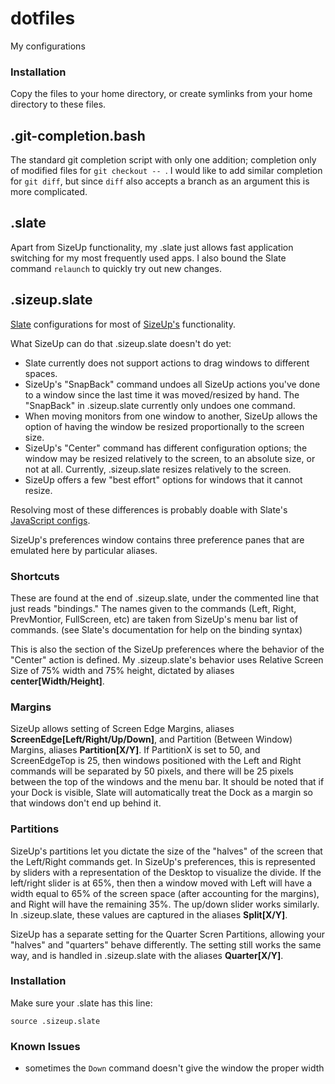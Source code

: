 dotfiles
========

My configurations

### Installation
Copy the files to your home directory, or create symlinks from your home directory to these files.

.git-completion.bash
--------------------
The standard git completion script with only one addition; completion only of modified files for  `git checkout -- `. I would like to add similar completion for `git diff`, but since `diff` also accepts a branch as an argument this is more complicated.

.slate
------
Apart from SizeUp functionality, my .slate just allows fast application switching for my most frequently used apps. I also bound the Slate command `relaunch` to quickly try out new changes.

.sizeup.slate
-------------
[Slate](https://github.com/jigish/slate) configurations for most of [SizeUp's](http://www.irradiatedsoftware.com/sizeup/) functionality.

What SizeUp can do that .sizeup.slate doesn't do yet:
- Slate currently does not support actions to drag windows to different spaces.
- SizeUp's "SnapBack" command undoes all SizeUp actions you've done to a window since the last time it was moved/resized by hand. The "SnapBack" in .sizeup.slate currently only undoes one command.
- When moving monitors from one window to another, SizeUp allows the option of having the window be resized proportionally to the screen size.
- SizeUp's "Center" command has different configuration options; the window may be resized relatively to the screen, to an absolute size, or not at all. Currently, .sizeup.slate resizes relatively to the screen.
- SizeUp offers a few "best effort" options for windows that it cannot resize.

Resolving most of these differences is probably doable with Slate's [JavaScript configs](https://github.com/jigish/slate/wiki/JavaScript-Configs).

SizeUp's preferences window contains three preference panes that are emulated here by particular aliases.

### Shortcuts
These are found at the end of .sizeup.slate, under the commented line that just reads "bindings." The names given to the commands (Left, Right, PrevMontior, FullScreen, etc) are taken from SizeUp's menu bar list of commands. (see Slate's documentation for help on the binding syntax)

This is also the section of the SizeUp preferences where the behavior of the "Center" action is defined. My .sizeup.slate's behavior uses Relative Screen Size of 75% width and 75% height, dictated by aliases **center[Width/Height]**.

### Margins
SizeUp allows setting of Screen Edge Margins, aliases **ScreenEdge[Left/Right/Up/Down]**, and Partition (Between Window) Margins, aliases **Partition[X/Y]**. If PartitionX is set to 50, and ScreenEdgeTop is 25, then windows positioned with the Left and Right commands will be separated by 50 pixels, and there will be 25 pixels between the top of the windows and the menu bar. It should be noted that if your Dock is visible, Slate will automatically treat the Dock as a margin so that windows don't end up behind it.

### Partitions
SizeUp's partitions let you dictate the size of the "halves" of the screen that the Left/Right commands get. In SizeUp's preferences, this is represented by sliders with a representation of the Desktop to visualize the divide. If the left/right slider is at 65%, then then a window moved with Left will have a width equal to 65% of the screen space (after accounting for the margins), and Right will have the remaining 35%. The up/down slider works similarly. In .sizeup.slate, these values are captured in the aliases **Split[X/Y]**.

SizeUp has a separate setting for the Quarter Scren Partitions, allowing your "halves" and "quarters" behave differently. The setting still works the same way, and is handled in .sizeup.slate with the aliases **Quarter[X/Y]**.

### Installation
Make sure your .slate has this line:

`source .sizeup.slate`


### Known Issues
- sometimes the `Down` command doesn't give the window the proper width
